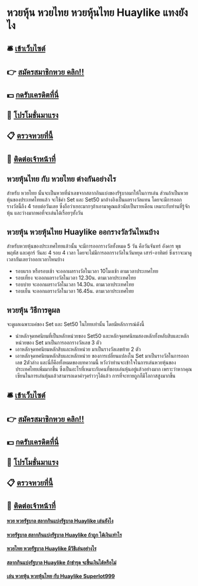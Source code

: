 # หวยหุ้น หวยไทย หวยหุ้นไทย Huaylike แทงยังไง

## 🛎 [เข้าเว็บไซต์](https://bit.ly/3dk0Sz8)
## 👉 [สมัครสมาชิกหวย คลิก!!](https://bit.ly/3dk0Sz8)
## 💵 [กดรับเครดิตที่นี่](https://bit.ly/3DxkkmX)
## 👑 [โปรโมชั่นมาแรง](https://bit.ly/3DxkkmX)
## 📋 [ตรวจหวยที่นี้](https://bit.ly/3DxkkmX)
## 📱 [ติดต่อเจ้าหน้าที่](https://bit.ly/3DxkkmX)

## หวยหุ้นไทย กับ หวยไทย ต่างกันอย่างไร
สำหรับ หวยไทย นั้นจะเป็นหวยที่นำเลขจากสลากกินแบ่งของรัฐบาลมาให้ในการเล่น ส่วนถ้าเป็นหวยหุ้นของประเทศไทยแล้ว จะใช้ค่า Set และ Set50 มาอ้างอิงเป็นผลรางวัลแทน โดยจะมีการออกรางวัลนี้ถึง 4 รอบต่อวันเลย ซึ่งถือว่าเยอะมากๆถ้าเอามาคูณแล้วนับเป็นรายเดือน เหมาะกับท่านที่รู้จักหุ้น และว่างมากพอที่จะเล่นได้เรื่อยๆทั้งวัน 

## หวยหุ้น หวยหุ้นไทย Huaylike ออกรางวัลวันไหนบ้าง
สำหรับหวยหุ้นของประเทศไทยแล้วนั้น จะมีการออกรางวัลทั้งหมด 5 วัน คือวันจันทร์ อังคาร พุธ พฤหัส และศุกร์ วันละ 4 รอบ 4 เวลา โดยจะไม่มีการออกรางวัลในวันหยุด เสาร์-อาทิตย์ ซึ่งเราจะมาดูเวลากันเลยว่าออกเวลาไหนบ้าง
- รอบแรก หรือรอบเช้า จะออกผลรางวัลในเวลา 10โมงเช้า ตามเวลาประเทศไทย
- รอบเที่ยง จะออกผลรางวัลในเวลา 12.30น. ตามเวลาประเทศไทย
- รอบบ่าย จะออกผลรางวัลในเวลา 14.30น. ตามเวลาประเทศไทย
- รอบเย็น จะออกผลรางวัลในเวลา 16.45น. ตามเวลาประเทศไทย

## หวยหุ้น วิธีการดูผล
จะดูผลเฉพาะแค่ของ Set และ Set50 ในไทยเท่านั้น โดยมีหลักการณ์ดังนี้
- นำหลักจุดทศนิยมที่เป็นหลักหน่วยของ Set50 และหลักจุดทศนิยมสองหลักทั้งหลับสิบและหลักหน่วยของ Set มาเป็นการออกรางวัลเลข 3 ตัว 
- เอาหลักจุดทศนิยมหลักสิบและหลักหน่วย มาเป็นรางวัลเลขท้าย 2 ตัว
- เอาหลักจุดทศนิยมหลักสิบและหลักหน่วย ของการเปลี่ยนแปลงใน Set มาเป็นรางวัลในการออกเลข 2ตัวล่าง
และนี่ก็คือทั้งหมดของบทความนี้ หวังว่าท่านจะเข้าใจในการเล่นหวยหุ้นของประเทศไทยเพิ่มมากขึ้น ซึ่งเป็นอะไรที่เหมาะกับคนที่ชอบเล่นหุ้นอยู่แล้วอย่างมาก เพราะว่าหากคุณเซียนในการเล่นหุ้นแล้วสามารถเดาค่าๆคร่าวๆได้แล้ว การที่จะทายถูกก็มีโอกาสสูงมากขึ้น

## 🛎 [เข้าเว็บไซต์](https://bit.ly/3dk0Sz8)
## 👉 [สมัครสมาชิกหวย คลิก!!](https://bit.ly/3dk0Sz8)
## 💵 [กดรับเครดิตที่นี่](https://bit.ly/3DxkkmX)
## 👑 [โปรโมชั่นมาแรง](https://bit.ly/3DxkkmX)
## 📋 [ตรวจหวยที่นี้](https://bit.ly/3DxkkmX)
## 📱 [ติดต่อเจ้าหน้าที่](https://bit.ly/3DxkkmX)

#### [หวย หวยรัฐบาล สลากกินแบ่งรัฐบาล Huaylike เล่นยังไง](https://atom.io/themes/หวย%20หวยรัฐบาล%20สลากกินแบ่งรัฐบาล%20Huaylike%20เล่นยังไง)
#### [หวยรัฐบาล สลากกินแบ่งรัฐบาล Huaylike ถ้าถูก ได้เงินเท่าไร](https://atom.io/themes/หวยรัฐบาล%20สลากกินแบ่งรัฐบาล%20Huaylike%20ถ้าถูก%20ได้เงินเท่าไร)
#### [หวยไทย หวยรัฐบาล Huaylike มีวิธีเล่นอย่างไร](https://atom.io/themes/หวยไทย%20หวยรัฐบาล%20Huaylike%20มีวิธีเล่นอย่างไร)
#### [สลากกินแบ่งรัฐบาล Huaylike ถ้าชำรุด จะขึ้นเงินได้หรือไม่](https://atom.io/themes/สลากกินแบ่งรัฐบาล%20Huaylike%20ถ้าชำรุด%20จะขึ้นเงินได้หรือไม่)
#### [เล่น หวยหุ้น หวยหุ้นไทย กับ Huaylike Superlot999](https://atom.io/themes/เล่น%20หวยหุ้น%20หวยหุ้นไทย%20กับ%20Huaylike%20Superlot999)